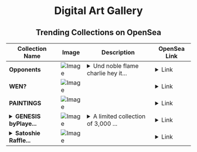 <div align="center">

# Digital Art Gallery

## Trending Collections on OpenSea

| Collection Name                       | Image                                                                                     | Description                       | OpenSea Link                                                                                          |
|---------------------------------------|-------------------------------------------------------------------------------------------|-----------------------------------|--------------------------------------------------------------------------------------------------------|
| **Opponents** | ![Image](https://i.seadn.io/s/raw/files/d848d6e8b2e0b8217b0b61a614bf70f3.jpg?w=500&auto=format?w=200&auto=format) | <details><summary>Und noble flame charlie hey it...</summary>Und noble flame charlie hey italy tmp should preservation</details> | <details><summary>Link</summary>[Opponents](https://opensea.io/collection/opponents-5)</details> |
| **WEN?** | ![Image](https://i.seadn.io/s/raw/files/2d4d963a0ec1caea05a025f6fb9e7553.gif?w=500&auto=format?w=200&auto=format) |  | <details><summary>Link</summary>[WEN?](https://opensea.io/collection/wen-101)</details> |
| **PAINTINGS** | ![Image](https://i.seadn.io/s/raw/files/50d0107c49bb06d313e28678729105c6.jpg?w=500&auto=format?w=200&auto=format) |  | <details><summary>Link</summary>[PAINTINGS](https://opensea.io/collection/paintings-199)</details> |
| **<details><summary>GENESIS byPlaye...</summary>GENESIS byPlayerZero</details>** | ![Image](https://i.seadn.io/s/raw/files/1f05ba419fed8fe6197ceae1341743d5.png?w=500&auto=format?w=200&auto=format) | <details><summary>A limited collection of 3,000 ...</summary>A limited collection of 3,000 avatar wearables, inspired by the wildest of imaginations, to equip and level up your avatars on PlayerZero as you jump into interoperable games and virtual worlds.Built by Ready Player Me — an avatar tech leader trusted by 4,000 developers and delivering 10M+ avatars to games and apps monthly — PlayerZero breaks the barriers of closed ecosystems, offering avatars that are seamlessly interoperable between platforms, true ownership of your online identity, and utility from day </details> | <details><summary>Link</summary>[GENESIS byPlayerZero](https://opensea.io/collection/genesis-byplayerzero)</details> |
| **<details><summary>Satoshie Raffle...</summary>Satoshie Raffle Tickets</details>** | ![Image](https://raw.seadn.io/files/e0dff3869e6a7795d55b5b66aa2bf78d.svg?w=200&auto=format) |  | <details><summary>Link</summary>[Satoshie Raffle Tickets](https://opensea.io/collection/satoshie-raffle-tickets-2)</details> |

</div>